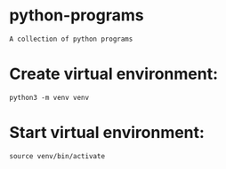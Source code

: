 # python-programs
    A collection of python programs
# Create virtual environment:
    python3 -m venv venv
# Start virtual environment:
    source venv/bin/activate
